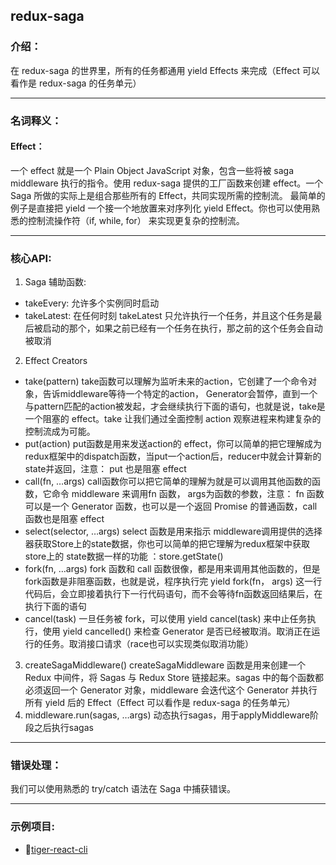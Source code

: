 ## redux-saga

### 介绍：
  在 redux-saga 的世界里，所有的任务都通用 yield Effects 来完成（Effect 可以看作是 redux-saga 的任务单元）

----
### 名词释义：
#### Effect：
一个 effect 就是一个 Plain Object JavaScript 对象，包含一些将被 saga middleware 执行的指令。使用 redux-saga 提供的工厂函数来创建 effect。一个 Saga 所做的实际上是组合那些所有的 Effect，共同实现所需的控制流。 最简单的例子是直接把 yield 一个接一个地放置来对序列化 yield Effect。你也可以使用熟悉的控制流操作符（if, while, for） 来实现更复杂的控制流。

----
### 核心API:
1. Saga 辅助函数:
  - takeEvery:
    允许多个实例同时启动
  - takeLatest:
    在任何时刻 takeLatest 只允许执行一个任务，并且这个任务是最后被启动的那个，如果之前已经有一个任务在执行，那之前的这个任务会自动被取消
2. Effect Creators
  - take(pattern)
    take函数可以理解为监听未来的action，它创建了一个命令对象，告诉middleware等待一个特定的action， Generator会暂停，直到一个与pattern匹配的action被发起，才会继续执行下面的语句，也就是说，take是一个阻塞的 effect。take 让我们通过全面控制 action 观察进程来构建复杂的控制流成为可能。
  - put(action)
    put函数是用来发送action的 effect，你可以简单的把它理解成为redux框架中的dispatch函数，当put一个action后，reducer中就会计算新的state并返回，注意： put 也是阻塞 effect
  - call(fn, …args)
    call函数你可以把它简单的理解为就是可以调用其他函数的函数，它命令 middleware 来调用fn 函数， args为函数的参数，注意： fn 函数可以是一个 Generator 函数，也可以是一个返回 Promise 的普通函数，call 函数也是阻塞 effect
  - select(selector, …args)
    select 函数是用来指示 middleware调用提供的选择器获取Store上的state数据，你也可以简单的把它理解为redux框架中获取store上的 state数据一样的功能 ：store.getState()
  - fork(fn, …args)
    fork 函数和 call 函数很像，都是用来调用其他函数的，但是fork函数是非阻塞函数，也就是说，程序执行完 yield fork(fn， args) 这一行代码后，会立即接着执行下一行代码语句，而不会等待fn函数返回结果后，在执行下面的语句
  - cancel(task)
    一旦任务被 fork，可以使用 yield cancel(task) 来中止任务执行，使用 yield cancelled() 来检查 Generator 是否已经被取消。取消正在运行的任务。取消接口请求（race也可以实现类似取消功能）
3. createSagaMiddleware()
  createSagaMiddleware 函数是用来创建一个 Redux 中间件，将 Sagas 与 Redux Store 链接起来。sagas 中的每个函数都必须返回一个 Generator 对象，middleware 会迭代这个 Generator 并执行所有 yield 后的 Effect（Effect 可以看作是 redux-saga 的任务单元）
4. middleware.run(sagas, …args)
  动态执行sagas，用于applyMiddleware阶段之后执行sagas

----
### 错误处理：
我们可以使用熟悉的 try/catch 语法在 Saga 中捕获错误。

----
### 示例项目:
* 💯[tiger-react-cli](https://github.com/TigerHee/tiger-react-cli)
